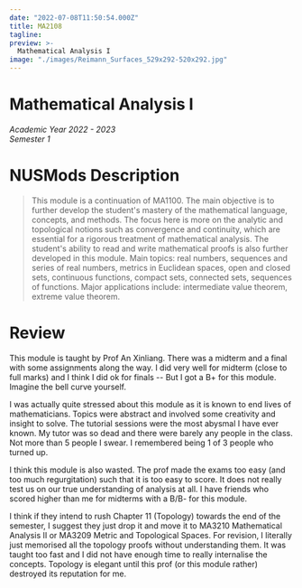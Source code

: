 ```yaml
---
date: "2022-07-08T11:50:54.000Z"
title: MA2108
tagline:
preview: >-
  Mathematical Analysis I
image: "./images/Reimann_Surfaces_529x292-520x292.jpg"
--- 
```

# Mathematical Analysis I
*Academic Year 2022 - 2023*  
*Semester 1*

# NUSMods Description
> This module is a continuation of MA1100. The main objective is to further develop the student's mastery of the mathematical language, concepts, and methods. The focus here is more on the analytic and topological notions such as convergence and continuity, which are essential for a rigorous treatment of mathematical analysis. The student's ability to read and write mathematical proofs is also further developed in this module. Main topics: real numbers, sequences and series of real numbers, metrics in Euclidean spaces, open and closed sets, continuous functions, compact sets, connected sets, sequences of functions. Major applications include: intermediate value theorem, extreme value theorem.

# Review
This module is taught by Prof An Xinliang. There was a midterm and a final with some assignments along the way. I did very well for midterm (close to full marks) and I think I did ok for finals -- But I got a B+ for this module. Imagine the bell curve yourself.

I was actually quite stressed about this module as it is known to end lives of mathematicians. Topics were abstract and involved some creativity and insight to solve. The tutorial sessions were the most abysmal I have ever known. My tutor was so dead and there were barely any people in the class. Not more than 5 people I swear. I remembered being 1 of 3 people who turned up.

I think this module is also wasted. The prof made the exams too easy (and too much regurgitation) such that it is too easy to score. It does not really test us on our true understanding of analysis at all. I have friends who scored higher than me for midterms with a B/B- for this module.

I think if they intend to rush Chapter 11 (Topology) towards the end of the semester, I suggest they just drop it and move it to MA3210 Mathematical Analysis II or MA3209 Metric and Topological Spaces. For revision, I literally just memorised all the topology proofs without understanding them. It was taught too fast and I did not have enough time to really internalise the concepts. Topology is elegant until this prof (or this module rather) destroyed its reputation for me.



